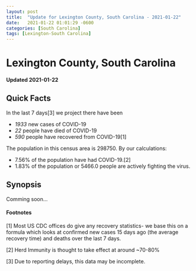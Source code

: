 ```yaml
---
layout: post
title:  "Update for Lexington County, South Carolina - 2021-01-22"
date:   2021-01-22 01:01:29 -0600
categories: [South Carolina]
tags: [Lexington-South Carolina]
---
```


# Lexington County, South Carolina
#### Updated 2021-01-22

## Quick Facts

In the last 7 days[3] we project there have been
- *1933* new cases of COVID-19
- *22* people have died of COVID-19
- *590* people have recovered from COVID-19[1]

The population in this census area is 298750. By our calculations:
- 7.56% of the population have had COVID-19.[2]
- 1.83% of the population or 5466.0 people are actively fighting the virus.

## Synopsis

Comming soon...


#### Footnotes

[1] Most US CDC offices do give any recovery statistics- we base this on a formula which looks at confirmed new cases
15 days ago (the average recovery time) and deaths over the last 7 days.

[2] Herd Immunity is thought to take effect at around ~70-80%

[3] Due to reporting delays, this data may be incomplete.
 
    